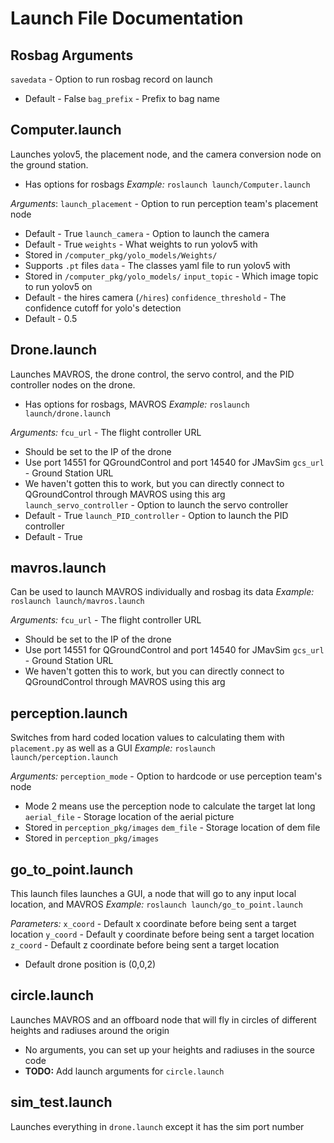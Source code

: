 # Launch File Documentation

## Rosbag Arguments
`savedata` - Option to run rosbag record on launch
- Default - False
`bag_prefix` - Prefix to bag name

## Computer.launch
Launches yolov5, the placement node, and the camera conversion node on the ground station.
- Has options for rosbags
*Example:* `roslaunch launch/Computer.launch`

*Arguments*:
`launch_placement` - Option to run perception team's placement node
- Default - True
`launch_camera` - Option to launch the camera
- Default - True
`weights` - What weights to run yolov5 with
- Stored in `/computer_pkg/yolo_models/Weights/`
- Supports `.pt` files
`data` - The classes yaml file to run yolov5 with
- Stored in `/computer_pkg/yolo_models/`
`input_topic` - Which image topic to run yolov5 on
- Default - the hires camera (`/hires`)
`confidence_threshold` - The confidence cutoff for yolo's detection
- Default - 0.5

## Drone.launch
Launches MAVROS, the drone control, the servo control, and the PID controller nodes on the drone.
- Has options for rosbags, MAVROS
*Example:* `roslaunch launch/drone.launch`

*Arguments:*
`fcu_url` - The flight controller URL
- Should be set to the IP of the drone
- Use port 14551 for QGroundControl and port 14540 for JMavSim
`gcs_url` - Ground Station URL
- We haven't gotten this to work, but you can directly connect to QGroundControl through MAVROS using this arg
`launch_servo_controller` - Option to launch the servo controller
- Default - True
`launch_PID_controller` - Option to launch the PID controller
- Default - True

## mavros.launch
Can be used to launch MAVROS individually and rosbag its data
*Example:* `roslaunch launch/mavros.launch`

*Arguments:*
`fcu_url` - The flight controller URL
- Should be set to the IP of the drone
- Use port 14551 for QGroundControl and port 14540 for JMavSim
`gcs_url` - Ground Station URL
- We haven't gotten this to work, but you can directly connect to QGroundControl through MAVROS using this arg

## perception.launch
Switches from hard coded location values to calculating them with `placement.py` as well as a GUI
*Example:* `roslaunch launch/perception.launch`

*Arguments:*
`perception_mode` - Option to hardcode or use perception team's node
- Mode 2 means use the perception node to calculate the target lat long
`aerial_file` - Storage location of the aerial picture
- Stored in `perception_pkg/images`
`dem_file` - Storage location of dem file
- Stored in `perception_pkg/images`

## go_to_point.launch
This launch files launches a GUI, a node that will go to any input local location, and MAVROS
*Example:* `roslaunch launch/go_to_point.launch`

*Parameters:*
`x_coord` - Default x coordinate before being sent a target location
`y_coord` - Default y coordinate before being sent a target location
`z_coord` - Default z coordinate before being sent a target location
- Default drone position is (0,0,2)

## circle.launch
Launches MAVROS and an offboard node that will fly in circles of different heights and radiuses around the origin
- No arguments, you can set up your heights and radiuses in the source code
- **TODO:** Add launch arguments for `circle.launch`

## sim_test.launch
Launches everything in `drone.launch` except it has the sim port number
